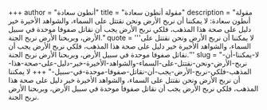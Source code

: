 +++
author = "أنطون سعادة"
title = "مقولة أنطون سعادة"
description = "مقولة أنطون سعادة: لا يمكننا أن نربح الأرض ونحن نقتتل على السماء، والشواهد الأخيرة خير دليل على صحة هذا المذهب، فلكي نربح الأرض يجب أن نقاتل صفوفا موحدة في سبيل الأرض، وبربحنا الأرض نربح الجنة."
quote = '''لا يمكننا أن نربح الأرض ونحن نقتتل على السماء، والشواهد الأخيرة خير دليل على صحة هذا المذهب، فلكي نربح الأرض يجب أن نقاتل صفوفا موحدة في سبيل الأرض، وبربحنا الأرض نربح الجنة.''' 
slug = "لا-يمكننا-أن-نربح-الأرض-ونحن-نقتتل-على-السماء-والشواهد-الأخيرة-خير-دليل-على-صحة-هذا-المذهب-فلكي-نربح-الأرض-يجب-أن-نقاتل-صفوفا-موحدة-في-سبيل-"
+++
لا يمكننا أن نربح الأرض ونحن نقتتل على السماء، والشواهد الأخيرة خير دليل على صحة هذا المذهب، فلكي نربح الأرض يجب أن نقاتل صفوفا موحدة في سبيل الأرض، وبربحنا الأرض نربح الجنة.
